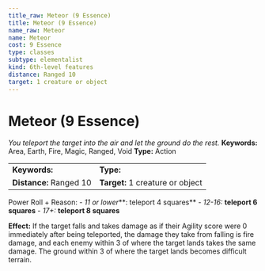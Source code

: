 ```yaml
---
title_raw: Meteor (9 Essence)
title: Meteor (9 Essence)
name_raw: Meteor
name: Meteor
cost: 9 Essence
type: classes
subtype: elementalist
kind: 6th-level features
distance: Ranged 10
target: 1 creature or object
---
```


# Meteor (9 Essence)

*You teleport the target into the air and let the ground do the rest.* **Keywords:** Area, Earth, Fire, Magic, Ranged, Void **Type:** Action

|                         |                                  |
| :---------------------- | :------------------------------- |
| **Keywords:**           | **Type:**                        |
| **Distance:** Ranged 10 | **Target:** 1 creature or object |

Power Roll + Reason: - *11 or lower*\*\*: teleport 4 squares\*\* - *12-16:* **teleport 6 squares** - *17+:* **teleport 8 squares**

**Effect:** If the target falls and takes damage as if their Agility score were 0 immediately after being teleported, the damage they take from falling is fire damage, and each enemy within 3 of where the target lands takes the same damage. The ground within 3 of where the target lands becomes difficult terrain.
